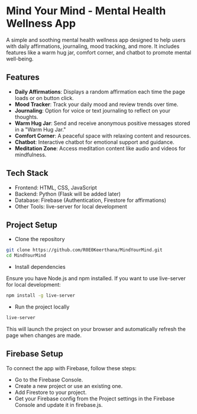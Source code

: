 # Mind Your Mind - Mental Health Wellness App
A simple and soothing mental health wellness app designed to help users with daily affirmations, journaling, mood tracking, and more. It includes features like a warm hug jar, comfort corner, and chatbot to promote mental well-being.

## Features
* **Daily Affirmations**: Displays a random affirmation each time the page loads or on button click.
* **Mood Tracker**: Track your daily mood and review trends over time.
* **Journaling**: Option for voice or text journaling to reflect on your thoughts.
* **Warm Hug Jar**: Send and receive anonymous positive messages stored in a "Warm Hug Jar."
* **Comfort Corner**: A peaceful space with relaxing content and resources.
* **Chatbot**: Interactive chatbot for emotional support and guidance.
* **Meditation Zone**: Access meditation content like audio and videos for mindfulness.

## Tech Stack
* Frontend: HTML, CSS, JavaScript
* Backend: Python (Flask will be added later)
* Database: Firebase (Authentication, Firestore for affirmations)
* Other Tools: live-server for local development

## Project Setup
* Clone the repository

```bash
git clone https://github.com/R0E0Keerthana/MindYourMind.git
cd MindYourMind
```
* Install dependencies

Ensure you have Node.js and npm installed.
If you want to use live-server for local development:
```bash
npm install -g live-server
```
* Run the project locally

```bash
live-server
```
This will launch the project on your browser and automatically refresh the page when changes are made.

## Firebase Setup
To connect the app with Firebase, follow these steps:

* Go to the Firebase Console.
* Create a new project or use an existing one.
* Add Firestore to your project.
* Get your Firebase config from the Project settings in the Firebase Console and update it in firebase.js.
